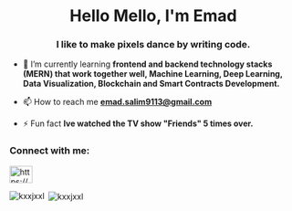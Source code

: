 <h1 align="center">Hello Mello, I'm Emad</h1>
<h3 align="center">I like to make pixels dance by writing code.</h3>

- 🌱 I’m currently learning **frontend and backend technology stacks (MERN) that work together well, Machine Learning, Deep Learning, Data Visualization, Blockchain and Smart Contracts Development.**

- 📫 How to reach me **emad.salim9113@gmail.com**

- ⚡ Fun fact **Ive watched the TV show "Friends" 5 times over.**

<h3 align="left">Connect with me:</h3>
<p align="left">
<a href="https://linkedin.com/in/https://www.linkedin.com/in/emad-salim-b363971b6/" target="blank"><img align="center" src="https://raw.githubusercontent.com/rahuldkjain/github-profile-readme-generator/master/src/images/icons/Social/linked-in-alt.svg" alt="https://www.linkedin.com/in/emad-salim-b363971b6/" height="30" width="40" /></a>
</p>

<p><img align="left" src="https://github-readme-stats.vercel.app/api/top-langs?username=kxxjxxl&show_icons=true&theme=tokyonight&locale=en&layout=compact" alt="kxxjxxl" /></p>

<p>&nbsp;<img align="center" src="https://github-readme-stats.vercel.app/api?username=kxxjxxl&show_icons=true&theme=tokyonight&locale=en" alt="kxxjxxl" /></p>
